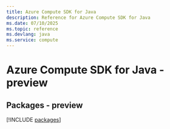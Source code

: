 ```yaml
---
title: Azure Compute SDK for Java
description: Reference for Azure Compute SDK for Java
ms.date: 07/10/2025
ms.topic: reference
ms.devlang: java
ms.service: compute
---
```

# Azure Compute SDK for Java - preview
## Packages - preview
[!INCLUDE [packages](compute-index.md)]